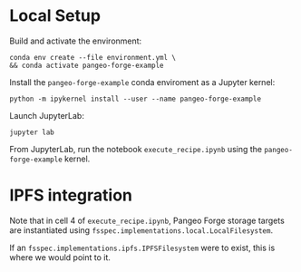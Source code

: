 # Local Setup

Build and activate the environment:

```
conda env create --file environment.yml \
&& conda activate pangeo-forge-example
```

Install the `pangeo-forge-example` conda enviroment as a Jupyter kernel:
```
python -m ipykernel install --user --name pangeo-forge-example
```

Launch JupyterLab:
```
jupyter lab
```

From JupyterLab, run the notebook `execute_recipe.ipynb` using the `pangeo-forge-example` kernel.

# IPFS integration

Note that in cell 4 of `execute_recipe.ipynb`, Pangeo Forge storage targets are instantiated using `fsspec.implementations.local.LocalFilesystem`.

If an `fsspec.implementations.ipfs.IPFSFilesystem` were to exist, this is where we would point to it.